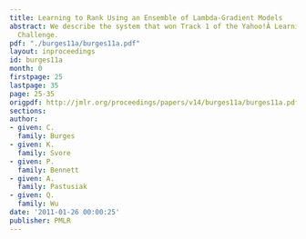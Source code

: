 ```yaml
---
title: Learning to Rank Using an Ensemble of Lambda-Gradient Models
abstract: We describe the system that won Track 1 of the Yahoo!Â Learning to Rank
  Challenge.
pdf: "./burges11a/burges11a.pdf"
layout: inproceedings
id: burges11a
month: 0
firstpage: 25
lastpage: 35
page: 25-35
origpdf: http://jmlr.org/proceedings/papers/v14/burges11a/burges11a.pdf
sections: 
author:
- given: C.
  family: Burges
- given: K.
  family: Svore
- given: P.
  family: Bennett
- given: A.
  family: Pastusiak
- given: Q.
  family: Wu
date: '2011-01-26 00:00:25'
publisher: PMLR
---
```

